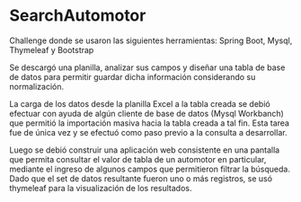 # SearchAutomotor
Challenge donde se usaron las siguientes herramientas: Spring Boot, Mysql, Thymeleaf y Bootstrap

Se descargó una planilla, analizar sus campos y diseñar una tabla de base de datos para permitir guardar dicha información considerando su normalización.

La carga de los datos desde la planilla Excel a la tabla creada se debió efectuar con ayuda de algún cliente de base de datos (Mysql Workbanch) que permitió la importación masiva hacia la tabla creada a tal fin. Esta tarea fue de única vez y se efectuó como paso previo a la consulta a desarrollar.

Luego se debió construir una aplicación web consistente en una pantalla que permita consultar el valor de tabla de un automotor en particular, mediante el ingreso de algunos campos que permitieron filtrar la búsqueda. Dado que el set de datos resultante fueron uno o más registros, se usó thymeleaf para la visualización de los resultados.
